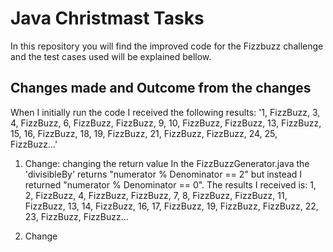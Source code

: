 # Java Christmast Tasks
In this repository you will find the improved code for the Fizzbuzz challenge and the test cases used will be explained bellow.
## Changes made and Outcome from the changes
When I initially run the code I received the following results:
'1, FizzBuzz, 3, 4, FizzBuzz, 6, FizzBuzz, FizzBuzz, 9, 10, FizzBuzz, FizzBuzz, 13, FizzBuzz, 15, 16, FizzBuzz, 18, 19, FizzBuzz, 21, FizzBuzz, FizzBuzz, 24, 25, FizzBuzz...'
1. Change: changing the return value
In the FizzBuzzGenerator.java the 'divisibleBy' returns  "numerator % Denominator == 2" but instead I returned "numerator % Denominator == 0".
The results I received is:
1, 2, FizzBuzz, 4, FizzBuzz, FizzBuzz, 7, 8, FizzBuzz, FizzBuzz, 11, FizzBuzz, 13, 14, FizzBuzz, 16, 17, FizzBuzz, 19, FizzBuzz, FizzBuzz, 22, 23, FizzBuzz, FizzBuzz...

2. Change
